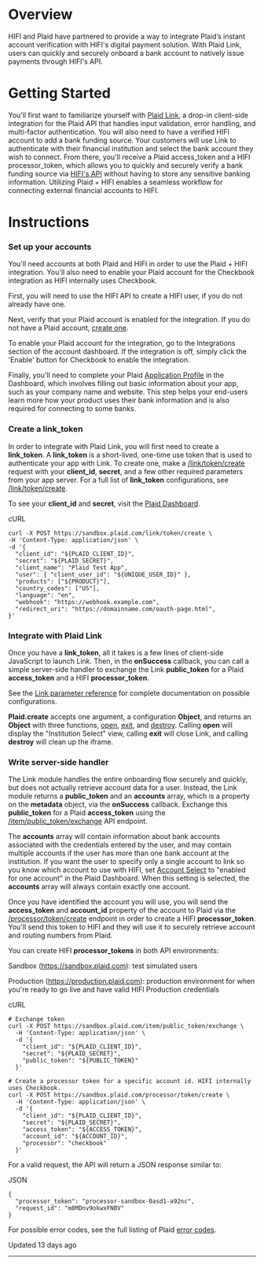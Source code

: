 Overview
========


HIFI and Plaid have partnered to provide a way to integrate Plaid’s instant account verification with HIFI's digital payment solution. With Plaid Link, users can quickly and securely onboard a bank account to natively issue payments through HIFI's API.


Getting Started
===============


You'll first want to familiarize yourself with [Plaid Link](https://plaid.com/plaid-link/), a drop\-in client\-side integration for the Plaid API that handles input validation, error handling, and multi\-factor authentication. You will also need to have a verified HIFI account to add a bank funding source. Your customers will use Link to authenticate with their financial institution and select the bank account they wish to connect. From there, you'll receive a Plaid access\_token and a HIFI processor\_token, which allows you to quickly and securely verify a bank funding source via [HIFI's API](/reference/supported-regionscountries) without having to store any sensitive banking information. Utilizing Plaid \+ HIFI enables a seamless workflow for connecting external financial accounts to HIFI.


Instructions
============


### Set up your accounts


You'll need accounts at both Plaid and HIFI in order to use the Plaid \+ HIFI integration. You'll also need to enable your Plaid account for the Checkbook integration as HIFI internally uses Checkbook.


First, you will need to use the HIFI API to create a HIFI user, if you do not already have one.


Next, verify that your Plaid account is enabled for the integration. If you do not have a Plaid account, [create one](https://dashboard.plaid.com/signup).


To enable your Plaid account for the integration, go to the Integrations section of the account dashboard. If the integration is off, simply click the 'Enable' button for Checkbook to enable the integration.


Finally, you'll need to complete your Plaid [Application Profile](https://dashboard.plaid.com/signin?redirect=%2Fsettings%2Fcompany%2Fapp-branding) in the Dashboard, which involves filling out basic information about your app, such as your company name and website. This step helps your end\-users learn more how your product uses their bank information and is also required for connecting to some banks.


### Create a link\_token


In order to integrate with Plaid Link, you will first need to create a **link\_token**. A **link\_token** is a short\-lived, one\-time use token that is used to authenticate your app with Link. To create one, make a [/link/token/create](https://plaid.com/docs/api/tokens/#linktokencreate) request with your **client\_id**, **secret**, and a few other required parameters from your app server. For a full list of **link\_token** configurations, see [/link/token/create](https://plaid.com/docs/api/tokens/#linktokencreate).


To see your **client\_id** and **secret**, visit the [Plaid Dashboard](https://dashboard.plaid.com/signin?redirect=%2Fdevelopers%2Fkeys).


cURL
```
curl -X POST https://sandbox.plaid.com/link/token/create \
-H 'Content-Type: application/json' \
-d '{
  "client_id": "${PLAID_CLIENT_ID}",
  "secret": "${PLAID_SECRET}",
  "client_name": "Plaid Test App",
  "user": { "client_user_id": "${UNIQUE_USER_ID}" },
  "products": ["${PRODUCT}"],
  "country_codes": ["US"],
  "language": "en",
  "webhook": "https://webhook.example.com",
  "redirect_uri": "https://domainname.com/oauth-page.html",
}'

```

### Integrate with Plaid Link


Once you have a **link\_token**, all it takes is a few lines of client\-side JavaScript to launch Link. Then, in the **onSuccess** callback, you can call a simple server\-side handler to exchange the Link **public\_token** for a Plaid **access\_token** and a HIFI **processor\_token**.

See the [Link parameter reference](https://plaid.com/docs/link/web/#create) for complete documentation on possible configurations.


**Plaid.create** accepts one argument, a configuration **Object**, and returns an **Object** with three functions, [open](https://plaid.com/docs/link/web/#open), [exit](https://plaid.com/docs/link/web/#exit), and [destroy](https://plaid.com/docs/link/web/#destroy). Calling **open** will display the "Institution Select" view, calling **exit** will close Link, and calling **destroy** will clean up the iframe.


### Write server\-side handler


The Link module handles the entire onboarding flow securely and quickly, but does not actually retrieve account data for a user. Instead, the Link module returns a **public\_token** and an **accounts** array, which is a property on the **metadata** object, via the **onSuccess** callback. Exchange this **public\_token** for a Plaid **access\_token** using the [/item/public\_token/exchange](https://plaid.com/docs/api/items/#itempublic_tokenexchange) API endpoint.


The **accounts** array will contain information about bank accounts associated with the credentials entered by the user, and may contain multiple accounts if the user has more than one bank account at the institution. If you want the user to specify only a single account to link so you know which account to use with HIFI, set [Account Select](https://dashboard.plaid.com/signin?redirect=%2Flink%2Faccount-select) to "enabled for one account" in the Plaid Dashboard. When this setting is selected, the **accounts** array will always contain exactly one account.


Once you have identified the account you will use, you will send the **access\_token** and **account\_id** property of the account to Plaid via the [/processor/token/create](https://plaid.com/docs/api/processors/#processortokencreate) endpoint in order to create a HIFI **processor\_token**. You'll send this token to HIFI and they will use it to securely retrieve account and routing numbers from Plaid.


You can create HIFI **processor\_tokens** in both API environments:


Sandbox (<https://sandbox.plaid.com>): test simulated users  

Production (<https://production.plaid.com>): production environment for when you're ready to go live and have valid HIFI Production credentials


cURL
```
# Exchange token
curl -X POST https://sandbox.plaid.com/item/public_token/exchange \
  -H 'Content-Type: application/json' \
  -d '{
    "client_id": "${PLAID_CLIENT_ID}",
    "secret": "${PLAID_SECRET}",
    "public_token": "${PUBLIC_TOKEN}"
  }'

# Create a processor token for a specific account id. HIFI internally uses Checkbook.
curl -X POST https://sandbox.plaid.com/processor/token/create \
  -H 'Content-Type: application/json' \
  -d '{
    "client_id": "${PLAID_CLIENT_ID}",
    "secret": "${PLAID_SECRET}",
    "access_token": "${ACCESS_TOKEN}",
    "account_id": "${ACCOUNT_ID}",
    "processor": "checkbook"
  }'

```

For a valid request, the API will return a JSON response similar to:


JSON
```
{
  "processor_token": "processor-sandbox-0asd1-a92nc",
  "request_id": "m8MDnv9okwxFNBV"
}

```

For possible error codes, see the full listing of Plaid [error codes](https://plaid.com/docs/errors/).

Updated 13 days ago 



---

